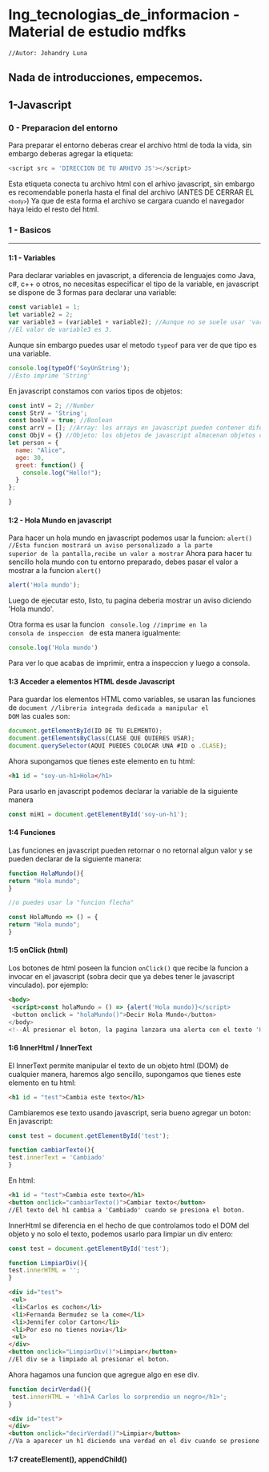# Ing_tecnologias_de_informacion - Material de estudio mdfks
<code>//Autor: Johandry Luna</code>
## Nada de introducciones, empecemos.

## 1-Javascript


### 0 - Preparacion del entorno

Para preparar el entorno deberas crear el archivo html de toda la vida, sin embargo deberas agregar la etiqueta:

```Javascript
<script src = 'DIRECCION DE TU ARHIVO JS'></script>
```
Esta etiqueta conecta tu archivo html con el arhivo javascript, sin embargo es recomendable ponerla hasta el final del archivo
(ANTES DE CERRAR EL <code>`<body>`</code>) Ya que de esta forma el archivo se cargara cuando el navegador haya leido el resto del html.
### 1 - Basicos
---

#### 1:1 - Variables

Para declarar variables en javascript, a diferencia de lenguajes como Java, c#, c++ o otros, no necesitas especificar el tipo de la variable, en 
javascript se dispone de 3 formas para declarar una variable:

```Javascript
const variable1 = 1;
let variable2 = 2;
var variable3 = (variable1 + variable2); //Aunque no se suele usar 'var' ya que se considera una mala practica.
//El valor de variable3 es 3.
```
Aunque sin embargo puedes usar el metodo <code>typeof</code> para ver de que tipo es una variable.
```Javascript
console.log(typeOf('SoyUnString');
//Esto imprime 'String'
```
En javascript constamos con varios tipos de objetos:
```Javascript
const intV = 2; //Number
const StrV = 'String';
const boolV = true; //Boolean
const arrV = []; //Array: los arrays en javascript pueden contener diferentes tipos de objetos sin restricciones
const ObjV = {} //Objeto: los objetos de javascript almacenan objetos con indices textuales EJEMPLO ADICIONAL DE OBJETO:
let person = {
  name: "Alice",
  age: 30,
  greet: function() {
    console.log("Hello!");
  }
};

}
```

#### 1:2 - Hola Mundo en javascript

Para hacer un hola mundo en javascript podemos usar la funcion:
<code>alert()  //Esta funcion mostrará un aviso personalizado a la parte superior de la pantalla,recibe un valor a mostrar</code>
Ahora para hacer tu sencillo hola mundo con tu entorno preparado, debes pasar el valor a mostrar a la funcion <code>alert()</code>
```Javascript
alert('Hola mundo');
```
Luego de ejecutar esto, listo, tu pagina deberia mostrar un aviso diciendo 'Hola mundo'.

Otra forma es usar la funcion <code> console.log //imprime en la consola de inspeccion </code>
de esta manera igualmente:
```Javascript
console.log('Hola mundo')
```
Para ver lo que acabas de imprimir, entra a inspeccion y luego a consola.

#### 1:3 Acceder a elementos HTML desde Javascript

Para guardar los elementos HTML como variables, se usaran las funciones de <code>document //libreria integrada dedicada a manipular el DOM</code>
las cuales son:
```Javascript
document.getElementById(ID DE TU ELEMENTO);
document.getElementsByClass(CLASE QUE QUIERES USAR);
document.querySelector(AQUI PUEDES COLOCAR UNA #ID o .CLASE);
```

Ahora supongamos que tienes este elemento en tu html:

```HTML
<h1 id = "soy-un-h1>Hola</h1>
```
Para usarlo en javascript podemos declarar la variable de la siguiente manera

```Javascript
const miH1 = document.getElementById('soy-un-h1');
```

#### 1:4 Funciones
Las funciones en javascript pueden retornar o no retornal algun valor y se pueden declarar de la siguiente manera:
```Javascript
function HolaMundo(){
return "Hola mundo";
}

//o puedes usar la "funcion flecha"

const HolaMundo => () = {
return "Hola mundo";
}
```

#### 1:5 onClick (html)
Los botones de html poseen la funcion <code>onClick()</code> que recibe la funcion a invocar en el javascript (sobra decir que ya debes tener le javascript vinculado).
por ejemplo:
```HTML
<body>
 <script>const holaMundo = () => {alert('Hola mundo)}</script>
 <button onclick = "holaMundo()">Decir Hola Mundo</button>
</body>
<!--Al presionar el boton, la pagina lanzara una alerta con el texto 'Hola mundo'-->
```
#### 1:6 InnerHtml / InnerText 

El InnerText permite manipular el texto de un objeto html (DOM) de cualquier manera, haremos algo sencillo, supongamos que tienes este elemento en tu html:
```HTML
<h1 id = "test">Cambia este texto</h1>
```
Cambiaremos ese texto usando javascript, seria bueno agregar un boton:
En javascript:
```Javascript
const test = document.getElementById('test');

function cambiarTexto(){
test.innerText = 'Cambiado'
}
```
En html:
```HTML
<h1 id = "test">Cambia este texto</h1>
<button onclick="cambiarTexto()">Cambiar texto</button>
//El texto del h1 cambia a 'Cambiado' cuando se presiona el boton.
```
InnerHtml se diferencia en el hecho de que controlamos todo el DOM del objeto y no solo el texto, podemos usarlo para limpiar un div entero:
```Javascript
const test = document.getElementById('test');

function LimpiarDiv(){
test.innerHTML = '';
}
```
```HTML
<div id="test">
 <ul>
 <li>Carlos es cochon</li>
 <li>Fernanda Bermudez se la come</li>
 <li>Jennifer color Carton</li>
 <li>Por eso no tienes novia</li>
 <ul>
</div>
<button onclick="LimpiarDiv()">Limpiar</button>
//El div se a limpiado al presionar el boton.
```
Ahora hagamos una funcion que agregue algo en ese div.
```Javascript
function decirVerdad(){
 test.innerHTML = '<h1>A Carlos lo sorprendio un negro</h1>';
}
```
```HTML
<div id="test">
</div>
<button onclick="decirVerdad()">Limpiar</button>
//Va a aparecer un h1 diciendo una verdad en el div cuando se presione el boton
```

#### 1:7 createElement(), appendChild()

